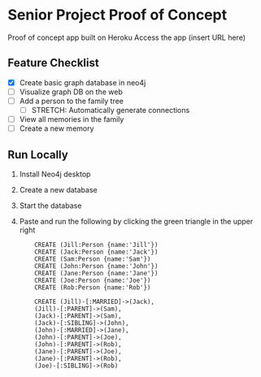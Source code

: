 # Senior Project Proof of Concept

Proof of concept app built on Heroku
Access the app (insert URL here)

## Feature Checklist

- [x] Create basic graph database in neo4j
- [ ] Visualize graph DB on the web
- [ ] Add a person to the family tree
  - [ ] STRETCH: Automatically generate connections
- [ ] View all memories in the family
- [ ] Create a new memory

## Run Locally

1. Install Neo4j desktop
2. Create a new database
3. Start the database
4. Paste and run the following by clicking the green triangle in the upper right

    ```cypher
        CREATE (Jill:Person {name:'Jill'})
        CREATE (Jack:Person {name:'Jack'})
        CREATE (Sam:Person {name:'Sam'})
        CREATE (John:Person {name:'John'})
        CREATE (Jane:Person {name:'Jane'})
        CREATE (Joe:Person {name:'Joe'})
        CREATE (Rob:Person {name:'Rob'})

        CREATE (Jill)-[:MARRIED]->(Jack),
        (Jill)-[:PARENT]->(Sam),
        (Jack)-[:PARENT]->(Sam),
        (Jack)-[:SIBLING]->(John),
        (John)-[:MARRIED]->(Jane),
        (John)-[:PARENT]->(Joe),
        (John)-[:PARENT]->(Rob),
        (Jane)-[:PARENT]->(Joe),
        (Jane)-[:PARENT]->(Rob),
        (Joe)-[:SIBLING]->(Rob)
    ```

